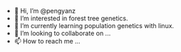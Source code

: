 - 👋 Hi, I’m @pengyanz
- 👀 I’m interested in forest tree genetics.
- 🌱 I’m currently learning population genetics with linux.
- 💞️ I’m looking to collaborate on ...
- 📫 How to reach me ...

<!---
pengyanz/pengyanz is a ✨ special ✨ repository because its `README.md` (this file) appears on your GitHub profile.
You can click the Preview link to take a look at your changes.
--->
